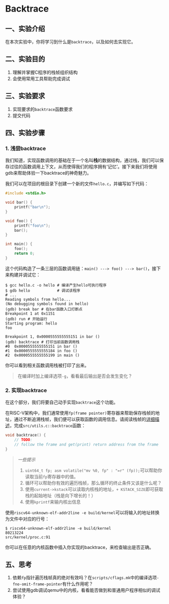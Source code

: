 # Backtrace

## 一、实验介绍

在本次实验中，你将学习到什么是`backtrace`，以及如何去实现它。

## 二、实验目的

1. 理解并掌握C程序的栈帧组织结构
2. 会使用常用工具帮助完成调试

## 三、实验要求

1. 实现要求的`backtrace`函数要求
2. 提交代码

## 四、实验步骤

### 1. 浅尝backtrace

我们知道，实现函数调用的基础在于一个名叫**栈**的数据结构，通过栈，我们可以保存过往的函数调用上下文，从而使得我们的程序拥有‘记忆’。接下来我们将使用gdb来帮助体验一下backtrace的神奇魅力。

我们可以在项目的根目录下创建一个新的文件`hello.c`，并编写如下代码：

```c
#include <stdio.h>

void bar() {
    printf("bar\n");
}

void foo() {
    printf("foo\n");
    bar();
}

int main() {
    foo();
    return 0; 
}
```

这个代码构造了一条三层的函数调用链：`main() ---> foo() ---> bar()`，接下来构建并调试它：

```
$ gcc hello.c -o hello # 编译产生hello可执行程序
$ gdb hello            # 调试该程序
# ...
Reading symbols from hello...
(No debugging symbols found in hello)
(gdb) break bar # 在bar函数入口打断点
Breakpoint 1 at 0x1151
(gdb) run # 开始运行
Starting program: hello 
foo

Breakpoint 1, 0x0000555555555151 in bar ()
(gdb) backtrace # 打印当前函数调用栈
#0  0x0000555555555151 in bar ()
#1  0x0000555555555184 in foo ()
#2  0x0000555555555199 in main ()
```

你可以看到相关函数调用栈被打印了出来。

> 在编译时加上编译选项`-g`，看看最后输出是否会发生变化？

### 2. 实现backtrace

在这个部分，我们将要自己动手实现`backtrace`这个功能。

在RISC-V架构中，我们通常使用`fp(frame pointer)`寄存器来帮助保存栈帧的地址，通过不断追溯栈帧，我们便可以获取函数的调用信息。请阅读栈帧的[详细描述](https://pdos.csail.mit.edu/6.1810/2022/lec/l-riscv.txt)，完成`src/utils.c::backtrace`函数：

```c
void backtrace() {
    // TODO:
    // follow the frame and get(print) return address from the frame
}
```

> *一些提示*
> 
> 1) `uint64_t fp; asm volatile("mv %0, fp" : "=r" (fp));`可以帮助你读取当前`fp`寄存器中的值。
> 2) 循环可以帮助你有效的遍历栈帧，那么循环的终止条件又该是什么呢？
> 3) 使用`current->kstack`可以读取内核栈的地址，`+ KSTACK_SIZE`即可获取栈的起始地址（栈是向下增长的！）
> 4) 使用`kprintf`来输内核出信息

使用`riscv64-unknown-elf-addr2line -e build/kernel`可以将输入的地址转换为文件中对应的行号：

```
$ riscv64-unknown-elf-addr2line -e build/kernel
80213224
src/kernel/proc.c:91
```

你可以在任意的内核函数中插入你实现的backtrace，来检查输出是否正确。

## 五、思考

1. 依赖`fp`指针遍历栈帧真的绝对有效吗？在`scripts/cflags.mk`中的编译选项`-fno-omit-frame-pointer`有什么作用呢？
2. 尝试使用gdb调试qemu中的内核，看看能否做到和普通用户程序相似的调试体验？